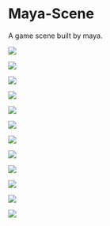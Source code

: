 # Maya-Scene
A game scene built by maya.

![](https://github.com/ooorin/Maya-Scene/blob/master/images/compress/Main.png)

![](https://github.com/ooorin/Maya-Scene/blob/master/images/compress/main1.png)

![](https://github.com/ooorin/Maya-Scene/blob/master/images/compress/main2.png)

![](https://github.com/ooorin/Maya-Scene/blob/master/images/compress/s1.png)

![](https://github.com/ooorin/Maya-Scene/blob/master/images/compress/s2.png)

![](https://github.com/ooorin/Maya-Scene/blob/master/images/compress/s3.png)

![](https://github.com/ooorin/Maya-Scene/blob/master/images/compress/s4.png)

![](https://github.com/ooorin/Maya-Scene/blob/master/images/compress/s5.png)

![](https://github.com/ooorin/Maya-Scene/blob/master/images/compress/s6.png)

![](https://github.com/ooorin/Maya-Scene/blob/master/images/compress/s7.png)

![](https://github.com/ooorin/Maya-Scene/blob/master/images/compress/s8.png)

![](https://github.com/ooorin/Maya-Scene/blob/master/images/compress/s9.png)